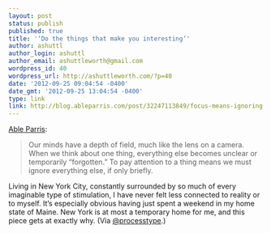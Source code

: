 ```yaml
---
layout: post
status: publish
published: true
title: '‘Do the things that make you interesting’'
author: ashuttl
author_login: ashuttl
author_email: ashuttleworth@gmail.com
wordpress_id: 40
wordpress_url: http://ashuttleworth.com/?p=40
date: '2012-09-25 09:04:54 -0400'
date_gmt: '2012-09-25 13:04:54 -0400'
type: link
link: http://blog.ableparris.com/post/32247113849/focus-means-ignoring
---
```

[Able Parris](http://twitter.com/intent/user?screen_name=ableparris):

>Our minds have a depth of field, much like the lens on a camera. When we think about one thing, everything else becomes unclear or temporarily “forgotten.” To pay attention to a thing means we must ignore everything else, if only briefly.

Living in New York City, constantly surrounded by so much of every imaginable type of stimulation, I have never felt less connected to reality or to myself. It’s especially obvious having just spent a weekend in my home state of Maine. New York is at most a temporary home for me, and this piece gets at exactly why. (Via [@processtype](http://twitter.com/intent/user?screen_name=processtype).)

